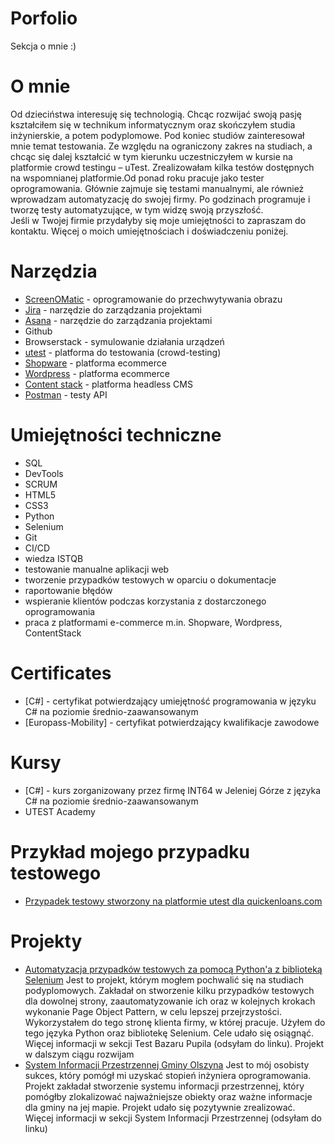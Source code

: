 # Porfolio
Sekcja o mnie :)
# O mnie
Od dzieciństwa interesuję się technologią. Chcąc rozwijać swoją pasję kształciłem się w technikum informatycznym oraz skończyłem studia inżynierskie, a potem podyplomowe. Pod koniec studiów zainteresował mnie temat testowania. Ze względu na ograniczony zakres na studiach, a chcąc się dalej kształcić w tym kierunku uczestniczyłem w kursie na platformie crowd testingu – uTest. Zrealizowałam kilka testów dostępnych na wspomnianej platformie.Od ponad roku pracuje jako tester oprogramowania. Głównie zajmuje się testami manualnymi, ale również wprowadzam automatyzację do swojej firmy. Po godzinach programuje i tworzę testy automatyzujące, w tym widzę swoją przyszłość.  
Jeśli w Twojej firmie przydałyby się moje umiejętności to zapraszam do kontaktu. Więcej o moich umiejętnościach i doświadczeniu poniżej.
# Narzędzia
  - [ScreenOMatic](https://screencast-o-matic.com/) - oprogramowanie do przechwytywania obrazu
  - [Jira](https://www.atlassian.com/software/jira0) - narzędzie do zarządzania projektami
  - [Asana](https://asana.com) - narzędzie do zarządzania projektami
  - Github
  - Browserstack - symulowanie działania urządzeń
  - [utest](https://www.utest.com/) - platforma do testowania (crowd-testing)
  - [Shopware](https://pl.shopware.com/) - platforma ecommerce
  - [Wordpress](https://pl.wordpress.org/) - platforma ecommerce
  - [Content stack](https://www.contentstack.com/) - platforma headless CMS
  - [Postman](https://www.postman.com/) - testy API
# Umiejętności techniczne
  - SQL
  - DevTools
  - SCRUM
  - HTML5
  - CSS3
  - Python
  - Selenium
  - Git
  - CI/CD
  - wiedza ISTQB
  - testowanie manualne aplikacji web
  - tworzenie przypadków testowych w oparciu o dokumentacje
  - raportowanie błędów
  - wspieranie klientów podczas korzystania z dostarczonego oprogramowania
  - praca z platformami e-commerce m.in. Shopware, Wordpress, ContentStack
# Certificates
  - [C#] - certyfikat potwierdzający umiejętność programowania w języku C# na poziomie średnio-zaawansowanym
  - [Europass-Mobility] - certyfikat potwierdzający kwalifikacje zawodowe
# Kursy
  - [C#] - kurs zorganizowany przez firmę INT64 w Jeleniej Górze z języka C# na poziomie średnio-zaawansowanym
  - UTEST Academy
# Przykład mojego przypadku testowego
  - [Przypadek testowy stworzony na platformie utest dla quickenloans.com](https://drive.google.com/drive/folders/1gJTQAY8lrH8depTpfrCMduJFMGSBsUHm?usp=sharing)
# Projekty
  - [Automatyzacja przypadków testowych za pomocą Python'a z biblioteką Selenium](https://github.com/KamilSznajdrowicz/Test_BazarPupila)
  Jest to projekt, którym mogłem pochwalić się na studiach podyplomowych. Zakładał on stworzenie kilku przypadków testowych dla dowolnej strony, zaautomatyzowanie ich oraz w kolejnych krokach wykonanie Page Object Pattern, w celu lepszej przejrzystości. Wykorzystałem do tego stronę klienta firmy, w której pracuje. Użyłem do tego języka Python oraz bibliotekę Selenium. Cele udało się osiągnąć. Więcej informacji w sekcji Test Bazaru Pupila (odsyłam do linku). Projekt w dalszym ciągu rozwijam
  - [System Informacji Przestrzennej Gminy Olszyna](https://github.com/KamilSznajdrowicz/SystemInformacjiPrzestrzennej)
  Jest to mój osobisty sukces, który pomógł mi uzyskać stopień inżyniera oprogramowania. Projekt zakładał stworzenie systemu informacji przestrzennej, który pomógłby zlokalizować najważniejsze obiekty oraz ważne informacje dla gminy na jej mapie. Projekt udało się pozytywnie zrealizować. Więcej informacji w sekcji System Informacji Przestrzennej (odsyłam do linku)

